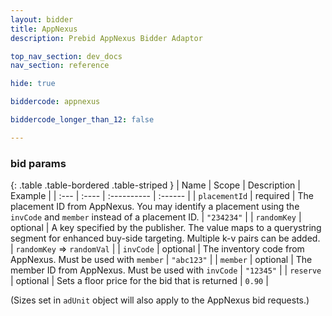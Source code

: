 ```yaml
---
layout: bidder
title: AppNexus
description: Prebid AppNexus Bidder Adaptor

top_nav_section: dev_docs
nav_section: reference

hide: true

biddercode: appnexus

biddercode_longer_than_12: false

---
```



### bid params

{: .table .table-bordered .table-striped }
| Name          | Scope    | Description                                                                                                                                 | Example                    |
| :---          | :----    | :----------                                                                                                                                 | :------                    |
| `placementId` | required | The placement ID from AppNexus.  You may identify a placement using the `invCode` and `member` instead of a placement ID.                   | `"234234"`                 |
| `randomKey`   | optional | A key specified by the publisher. The value maps to a querystring segment for enhanced buy-side targeting. Multiple k-v pairs can be added. | `randomKey` => `randomVal` |
| `invCode`     | optional | The inventory code from AppNexus. Must be used with `member`                                                                                | `"abc123"`                 |
| `member`      | optional | The member ID  from AppNexus. Must be used with `invCode`                                                                                   | `"12345"`                  |
| `reserve`     | optional | Sets a floor price for the bid that is returned                                                                                             | `0.90`                     |

(Sizes set in `adUnit` object will also apply to the AppNexus bid requests.)
